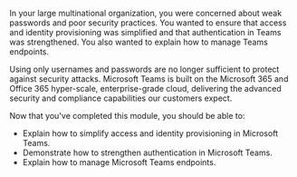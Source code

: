 In your large multinational organization, you were concerned about weak passwords and poor security practices. You wanted to ensure that access and identity provisioning was simplified and that authentication in Teams was strengthened. You also wanted to explain how to manage Teams endpoints.

Using only usernames and passwords are no longer sufficient to protect against security attacks. Microsoft Teams is built on the Microsoft 365 and Office 365 hyper-scale, enterprise-grade cloud, delivering the advanced security and compliance capabilities our customers expect.

Now that you've completed this module, you should be able to:

- Explain how to simplify access and identity provisioning in Microsoft Teams.
- Demonstrate how to strengthen authentication in Microsoft Teams.
- Explain how to manage Microsoft Teams endpoints.
